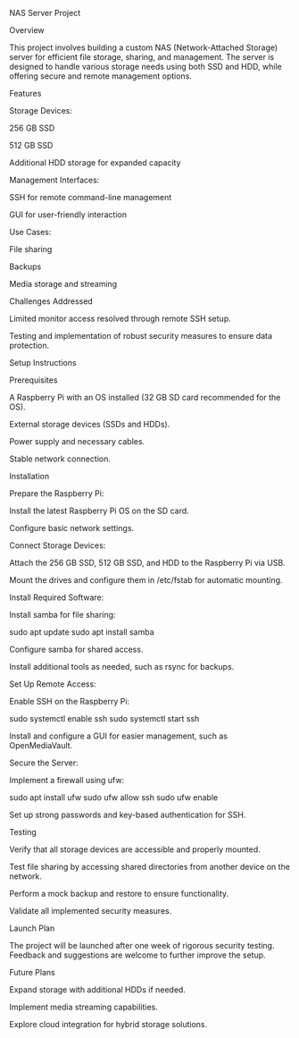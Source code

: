 NAS Server Project

Overview

This project involves building a custom NAS (Network-Attached Storage) server for efficient file storage, sharing, and management. The server is designed to handle various storage needs using both SSD and HDD, while offering secure and remote management options.

Features

Storage Devices:

256 GB SSD

512 GB SSD

Additional HDD storage for expanded capacity

Management Interfaces:

SSH for remote command-line management

GUI for user-friendly interaction

Use Cases:

File sharing

Backups

Media storage and streaming

Challenges Addressed

Limited monitor access resolved through remote SSH setup.

Testing and implementation of robust security measures to ensure data protection.

Setup Instructions

Prerequisites

A Raspberry Pi with an OS installed (32 GB SD card recommended for the OS).

External storage devices (SSDs and HDDs).

Power supply and necessary cables.

Stable network connection.

Installation

Prepare the Raspberry Pi:

Install the latest Raspberry Pi OS on the SD card.

Configure basic network settings.

Connect Storage Devices:

Attach the 256 GB SSD, 512 GB SSD, and HDD to the Raspberry Pi via USB.

Mount the drives and configure them in /etc/fstab for automatic mounting.

Install Required Software:

Install samba for file sharing:

sudo apt update
sudo apt install samba

Configure samba for shared access.

Install additional tools as needed, such as rsync for backups.

Set Up Remote Access:

Enable SSH on the Raspberry Pi:

sudo systemctl enable ssh
sudo systemctl start ssh

Install and configure a GUI for easier management, such as OpenMediaVault.

Secure the Server:

Implement a firewall using ufw:

sudo apt install ufw
sudo ufw allow ssh
sudo ufw enable

Set up strong passwords and key-based authentication for SSH.

Testing

Verify that all storage devices are accessible and properly mounted.

Test file sharing by accessing shared directories from another device on the network.

Perform a mock backup and restore to ensure functionality.

Validate all implemented security measures.

Launch Plan

The project will be launched after one week of rigorous security testing. Feedback and suggestions are welcome to further improve the setup.

Future Plans

Expand storage with additional HDDs if needed.

Implement media streaming capabilities.

Explore cloud integration for hybrid storage solutions.

